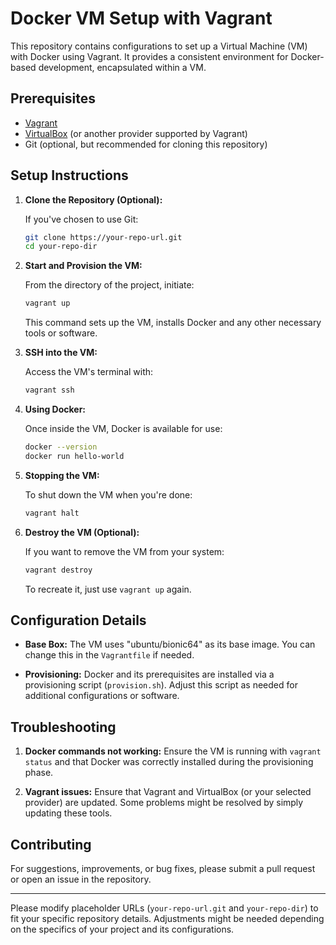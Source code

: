 # Docker VM Setup with Vagrant

This repository contains configurations to set up a Virtual Machine (VM) with Docker using Vagrant. It provides a consistent environment for Docker-based development, encapsulated within a VM.

## Prerequisites

- [Vagrant](https://www.vagrantup.com/downloads.html)
- [VirtualBox](https://www.virtualbox.org/wiki/Downloads) (or another provider supported by Vagrant)
- Git (optional, but recommended for cloning this repository)

## Setup Instructions

1. **Clone the Repository (Optional):**

   If you've chosen to use Git:
   ```bash
   git clone https://your-repo-url.git
   cd your-repo-dir
   ```

2. **Start and Provision the VM:**

   From the directory of the project, initiate:
   ```bash
   vagrant up
   ```

   This command sets up the VM, installs Docker and any other necessary tools or software.

3. **SSH into the VM:**

   Access the VM's terminal with:
   ```bash
   vagrant ssh
   ```

4. **Using Docker:**

   Once inside the VM, Docker is available for use:
   ```bash
   docker --version
   docker run hello-world
   ```

5. **Stopping the VM:**

   To shut down the VM when you're done:
   ```bash
   vagrant halt
   ```

6. **Destroy the VM (Optional):**

   If you want to remove the VM from your system:
   ```bash
   vagrant destroy
   ```

   To recreate it, just use `vagrant up` again.

## Configuration Details

- **Base Box:** The VM uses "ubuntu/bionic64" as its base image. You can change this in the `Vagrantfile` if needed.

- **Provisioning:** Docker and its prerequisites are installed via a provisioning script (`provision.sh`). Adjust this script as needed for additional configurations or software.

## Troubleshooting

1. **Docker commands not working:** Ensure the VM is running with `vagrant status` and that Docker was correctly installed during the provisioning phase.

2. **Vagrant issues:** Ensure that Vagrant and VirtualBox (or your selected provider) are updated. Some problems might be resolved by simply updating these tools.

## Contributing

For suggestions, improvements, or bug fixes, please submit a pull request or open an issue in the repository.

---

Please modify placeholder URLs (`your-repo-url.git` and `your-repo-dir`) to fit your specific repository details. Adjustments might be needed depending on the specifics of your project and its configurations.